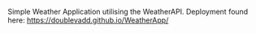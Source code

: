 Simple Weather Application utilising the WeatherAPI.
Deployment found here: https://doublevadd.github.io/WeatherApp/
